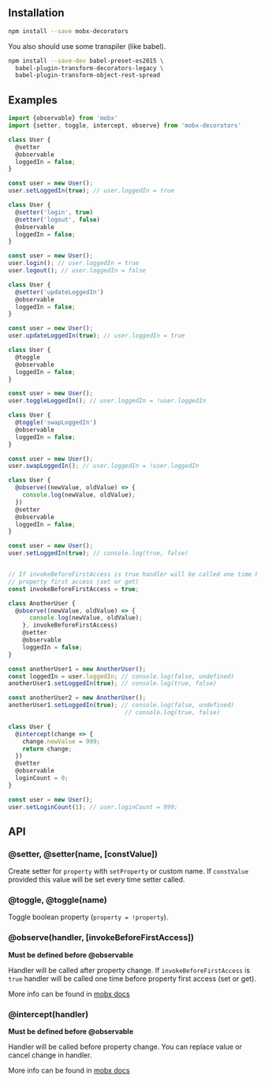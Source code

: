 ## Installation

```bash
npm install --save mobx-decorators
```

You also should use some transpiler (like babel).

```bash
npm install --save-dev babel-preset-es2015 \
  babel-plugin-transform-decorators-legacy \
  babel-plugin-transform-object-rest-spread
```

## Examples

```js
import {observable} from 'mobx'
import {setter, toggle, intercept, observe} from 'mobx-decorators'

class User {
  @setter
  @observable
  loggedIn = false;
}

const user = new User();
user.setLoggedIn(true); // user.loggedIn = true
```

```js
class User {
  @setter('login', true)
  @setter('logout', false)
  @observable
  loggedIn = false;
}

const user = new User();
user.login(); // user.loggedIn = true
user.logout(); // user.loggedIn = false
```

```js
class User {
  @setter('updateLoggedIn')
  @observable
  loggedIn = false;
}

const user = new User();
user.updateLoggedIn(true); // user.loggedIn = true
```

```js
class User {
  @toggle
  @observable
  loggedIn = false;
}

const user = new User();
user.toggleLoggedIn(); // user.loggedIn = !user.loggedIn
```

```js
class User {
  @toggle('swapLoggedIn')
  @observable
  loggedIn = false;
}

const user = new User();
user.swapLoggedIn(); // user.loggedIn = !user.loggedIn
```

```js
class User {
  @observe((newValue, oldValue) => {
    console.log(newValue, oldValue);
  })
  @setter
  @observable
  loggedIn = false;
}

const user = new User();
user.setLoggedIn(true); // console.log(true, false)


// If invokeBeforeFirstAccess is true handler will be called one time before
// property first access (set or get)
const invokeBeforeFirstAccess = true;

class AnotherUser {
  @observe((newValue, oldValue) => {
      console.log(newValue, oldValue);
    }, invokeBeforeFirstAccess)
    @setter
    @observable
    loggedIn = false;
}

const anotherUser1 = new AnotherUser();
const loggedIn = user.loggedIn; // console.log(false, undefined)
anotherUser1.setLoggedIn(true); // console.log(true, false)

const anotherUser2 = new AnotherUser();
anotherUser1.setLoggedIn(true); // console.log(false, undefined)
                                 // console.log(true, false)
```

```js
class User {
  @intercept(change => {
    change.newValue = 999;
    return change;
  })
  @setter
  @observable
  loginCount = 0;
}

const user = new User();
user.setLoginCount(1); // user.loginCount = 999;
```

## API

### @setter, @setter(name, [constValue])

Create setter for `property` with `setProperty` or custom name.
If `constValue` provided this value will be set every time setter called.

### @toggle, @toggle(name)

Toggle boolean property (`property = !property`).

### @observe(handler, [invokeBeforeFirstAccess])

**Must be defined before @observable**

Handler will be called after property change.
If `invokeBeforeFirstAccess` is `true` handler will be called one time before
property first access (set or get).

More info can be found in
[mobx docs](https://mobxjs.github.io/mobx/refguide/observe.html)

### @intercept(handler)

**Must be defined before @observable**

Handler will be called before property change. You can replace value
or cancel change in handler.

More info can be found in
[mobx docs](https://mobxjs.github.io/mobx/refguide/observe.html)
